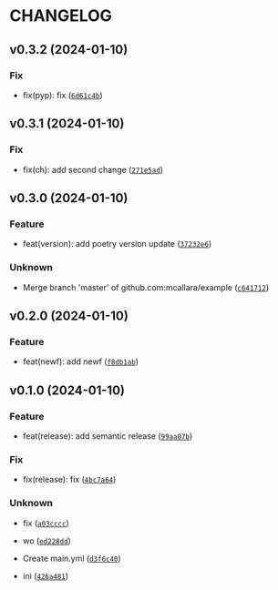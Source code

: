 # CHANGELOG



## v0.3.2 (2024-01-10)

### Fix

* fix(pyp): fix ([`6d61c4b`](https://github.com/mcallara/example/commit/6d61c4be9c055884bd5d54f48a4649a2dc202969))


## v0.3.1 (2024-01-10)

### Fix

* fix(ch): add second change ([`271e5ad`](https://github.com/mcallara/example/commit/271e5ad340c8b663262dd50dc8e5089c4b10d047))


## v0.3.0 (2024-01-10)

### Feature

* feat(version): add poetry version update ([`37232e6`](https://github.com/mcallara/example/commit/37232e67c1aea9e016dd0b712992581831af2be3))

### Unknown

* Merge branch &#39;master&#39; of github.com:mcallara/example ([`c641712`](https://github.com/mcallara/example/commit/c64171283de83042635ad289d18df504d28ee9e3))


## v0.2.0 (2024-01-10)

### Feature

* feat(newf): add newf ([`f8db1ab`](https://github.com/mcallara/example/commit/f8db1abd7d7405b4aac87fa8886566ec9b07c82a))


## v0.1.0 (2024-01-10)

### Feature

* feat(release): add semantic release ([`99aa07b`](https://github.com/mcallara/example/commit/99aa07b524a3588c08abbc47c76d5172f8c085a0))

### Fix

* fix(release): fix ([`4bc7a64`](https://github.com/mcallara/example/commit/4bc7a64333bc96ccea86b7c46e197bd480aef3c7))

### Unknown

* fix ([`a03cccc`](https://github.com/mcallara/example/commit/a03cccc75a90fbabdb5a135c07e3ad484e959ba7))

* wo ([`ed228dd`](https://github.com/mcallara/example/commit/ed228dd6904928c2fe42b679ac59040fa1b3e1bd))

* Create main.yml ([`d3f6c40`](https://github.com/mcallara/example/commit/d3f6c401f08a640a5365d3e9b2a771dc871827e1))

* ini ([`426a481`](https://github.com/mcallara/example/commit/426a481f62212a8c21aba23fa12bdfbe0766c4c2))
